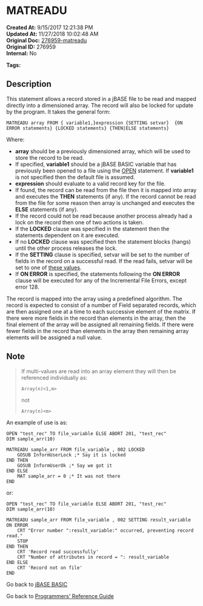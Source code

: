 # MATREADU

**Created At:** 9/15/2017 12:21:38 PM  
**Updated At:** 11/27/2018 10:02:48 AM  
**Original Doc:** [276959-matreadu](https://docs.jbase.com/36868-jbase-basic/276959-matreadu)  
**Original ID:** 276959  
**Internal:** No  

**Tags:**
<badge text='dimensioned array' vertical='middle' />
<badge text='record handling' vertical='middle' />

## Description

This statement allows a record stored in a jBASE file to be read and mapped directly into a dimensioned array. The record will also be locked for update by the program. It takes the general form:

```
MATREADU array FROM { variable1,}expression {SETTING setvar}  {ON ERROR statements} {LOCKED statements} {THEN|ELSE statements}
```

Where:

- **array** should be a previously dimensioned array, which will be used to store the record to be read.
- If specified, **variable1** should be a jBASE BASIC variable that has previously been opened to a file using the [OPEN](./../open) statement. If **variable1** is not specified then the default file is assumed.
- **expression** should evaluate to a valid record key for the file.
- If found, the record can be read from the file then it is mapped into array and executes the **THEN** statements (if any). If the record cannot be read from the file for some reason then array is unchanged and executes the **ELSE** statements (if any).
- If the record could not be read because another process already had a lock on the record then one of two actions is taken.
- If the **LOCKED** clause was specified in the statement then the statements dependent on it are executed.
- If no **LOCKED** clause was specified then the statement blocks (hangs) until the other process releases the lock.
- If the **SETTING** clause is specified, setvar will be set to the number of fields in the record on a successful read. If the read fails, setvar will be set to one of [these values](./../incremental-file-errors).
- If **ON ERROR** is specified, the statements following the **ON ERROR** clause will be executed for any of the Incremental File Errors, except error 128.

The record is mapped into the array using a predefined algorithm. The record is expected to consist of a number of Field separated records, which are then assigned one at a time to each successive element of the matrix. If there were more fields in the record than elements in the array, then the final element of the array will be assigned all remaining fields. If there were fewer fields in the record than elements in the array then remaining array elements will be assigned a null value.

## Note

> If multi-values are read into an array element they will then be referenced individually as:
>
> ```
> Array(n)<1,m>
> ```
>
> not
>
> ```
> Array(n)<m>
> ```

An example of use is as:

```
OPEN "test_rec" TO file_variable ELSE ABORT 201, "test_rec"
DIM sample_arr(10)

MATREADU sample_arr FROM file_variable , 002 LOCKED
    GOSUB InformUserLock ;* Say it is locked
END THEN
    GOSUB InformUserOk ;* Say we got it
END ELSE
    MAT sample_arr = 0 ;* It was not there
END

```

or:

```
OPEN "test_rec" TO file_variable ELSE ABORT 201, "test_rec"
DIM sample_arr(10)

MATREADU sample_arr FROM file_variable , 002 SETTING result_variable ON ERROR
    CRT "Error number ":result_variable:" occurred, preventing record read."
    STOP
END THEN
    CRT 'Record read successfully'
    CRT "Number of attributes in record = ": result_variable
END ELSE
    CRT 'Record not on file'
END

```

Go back to [jBASE BASIC](./../README.md)

Go back to [Programmers' Reference Guide](./../../reference-guides/jbc/README.md)
